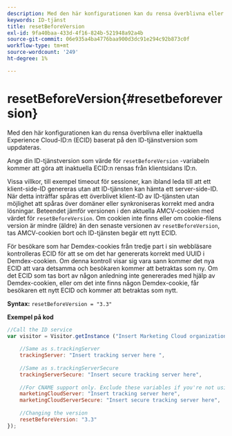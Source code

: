```yaml
---
description: Med den här konfigurationen kan du rensa överblivna eller inaktuella Experience Cloud-ID:n (ECID) baserat på den ID-tjänstversion som uppdateras.
keywords: ID-tjänst
title: resetBeforeVersion
exl-id: 9fa40baa-433d-4f16-824b-521948a92a4b
source-git-commit: 06e935a4ba4776baa900d3dc91e294c92b873c0f
workflow-type: tm+mt
source-wordcount: '249'
ht-degree: 1%

---
```


# resetBeforeVersion{#resetbeforeversion}

Med den här konfigurationen kan du rensa överblivna eller inaktuella Experience Cloud-ID:n (ECID) baserat på den ID-tjänstversion som uppdateras.

Ange din ID-tjänstversion som värde för `resetBeforeVersion` -variabeln kommer att göra att inaktuella ECID:n rensas från klientsidans ID:n.

Vissa villkor, till exempel timeout för sessioner, kan ibland leda till att ett klient-side-ID genereras utan att ID-tjänsten kan hämta ett server-side-ID. När detta inträffar spåras ett överblivet klient-ID av ID-tjänsten utan möjlighet att spåras över domäner eller synkroniseras korrekt med andra lösningar. Beteendet jämför versionen i den aktuella AMCV-cookien med värdet för `resetBeforeVersion`. Om cookien inte finns eller om cookie-filens version är mindre (äldre) än den senaste versionen av `resetBeforeVersion`, tas AMCV-cookien bort och ID-tjänsten begär ett nytt ECID.

För besökare som har Demdex-cookies från tredje part i sin webbläsare kontrolleras ECID för att se om det har genererats korrekt med UUID i Demdex-cookien. Om denna kontroll visar sig vara sann kommer det nya ECID att vara detsamma och besökaren kommer att betraktas som ny. Om det ECID som tas bort av någon anledning inte genererades med hjälp av Demdex-cookien, eller om det inte finns någon Demdex-cookie, får besökaren ett nytt ECID och kommer att betraktas som nytt.

**Syntax:** `resetBeforeVersion = "3.3"`

**Exempel på kod**

```js
//Call the ID service 
var visitor = Visitor.getInstance ("Insert Marketing Cloud organization ID here", { 
  
    //Same as s.trackingServer 
    trackingServer: "Insert tracking server here ", 
  
    //Same as s.trackingServerSecure 
    trackingServerSecure: "Insert secure tracking server here", 
  
    //For CNAME support only. Exclude these variables if you're not using CNAME 
    marketingCloudServer: "Insert tracking server here", 
    marketingCloudServerSecure: "Insert secure tracking server here", 
  
    //Changing the version 
    resetBeforeVersion: "3.3" 
});
```
